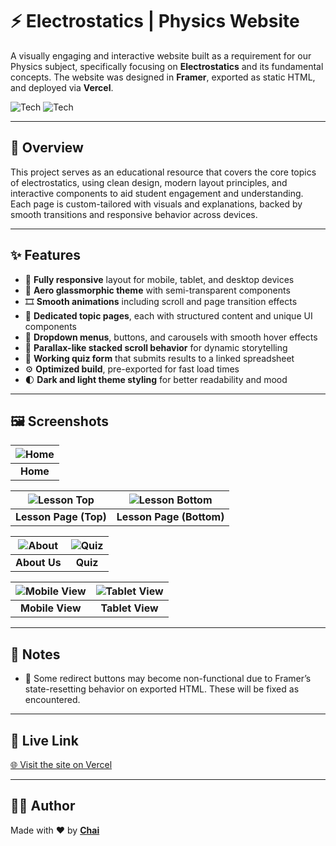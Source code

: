 # ⚡ Electrostatics | Physics Website

A visually engaging and interactive website built as a requirement for our Physics subject, specifically focusing on **Electrostatics** and its fundamental concepts. The website was designed in **Framer**, exported as static HTML, and deployed via **Vercel**.

![Tech](https://img.shields.io/badge/Design-Framer-blueviolet)
![Tech](https://img.shields.io/badge/Frontend-HTML%20%7C%20CSS%20%7C%20JavaScript-blue)

---

## 📖 Overview

This project serves as an educational resource that covers the core topics of electrostatics, using clean design, modern layout principles, and interactive components to aid student engagement and understanding. Each page is custom-tailored with visuals and explanations, backed by smooth transitions and responsive behavior across devices.

---

## ✨ Features

- 📱 **Fully responsive** layout for mobile, tablet, and desktop devices  
- 🎨 **Aero glassmorphic theme** with semi-transparent components  
- 🎞️ **Smooth animations** including scroll and page transition effects  
- 📂 **Dedicated topic pages**, each with structured content and unique UI components  
- 🔽 **Dropdown menus**, buttons, and carousels with smooth hover effects  
- 🧭 **Parallax-like stacked scroll behavior** for dynamic storytelling  
- 🧮 **Working quiz form** that submits results to a linked spreadsheet  
- ⚙️ **Optimized build**, pre-exported for fast load times  
- 🌓 **Dark and light theme styling** for better readability and mood

---

## 🖼️ Screenshots

| ![Home](https://dummyimage.com/600x400/000/fff&text=Home+Page) |
|:--:|
| **Home** |

| ![Lesson Top](https://dummyimage.com/600x400/111/fff&text=Lesson+Page+Top) | ![Lesson Bottom](https://dummyimage.com/600x400/111/fff&text=Lesson+Page+Bottom) |
|:--:|:--:|
| **Lesson Page (Top)** | **Lesson Page (Bottom)** |

| ![About](https://dummyimage.com/600x400/222/fff&text=About+Us) | ![Quiz](https://dummyimage.com/600x400/222/fff&text=Quiz+Page) |
|:--:|:--:|
| **About Us** | **Quiz** |

| ![Mobile View](https://dummyimage.com/300x600/333/fff&text=Mobile+View) | ![Tablet View](https://dummyimage.com/600x800/444/fff&text=Tablet+View) |
|:--:|:--:|
| **Mobile View** | **Tablet View** |

---

## 📝 Notes

- 🔄 Some redirect buttons may become non-functional due to Framer’s state-resetting behavior on exported HTML. These will be fixed as encountered.

---

## 🔗 Live Link

[🌐 Visit the site on Vercel](https://electrostatics-physics-website.vercel.app/)

---

## 👨‍💻 Author

Made with ❤️ by **[Chai](https://github.com/ChristianDeoManlangit)**
